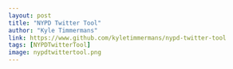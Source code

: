 ```yaml
---
layout: post
title: "NYPD Twitter Tool"
author: "Kyle Timmermans"
link: https://www.github.com/kyletimmermans/nypd-twitter-tool
tags: [NYPDTwitterTool]
image: nypdtwittertool.png
---
```

